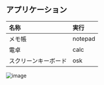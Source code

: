 ## アプリケーション
| 名称 | 実行 
| :--- | :--- 
| メモ帳 | notepad
| 電卓 | calc
| スクリーンキーボード | osk
![image](https://user-images.githubusercontent.com/1501327/145700194-2bad8cb8-cdd2-43b1-98e0-5fc3947e1632.png)
